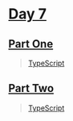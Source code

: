# [Day 7](https://adventofcode.com/2023/day/7)

## [Part One](https://adventofcode.com/2023/day/7#part1)

> [TypeScript](/solutions/typescript/2023/07/src/p1.ts)

## [Part Two](https://adventofcode.com/2023/day/7#part2)

> [TypeScript](/solutions/typescript/2023/07/src/p2.ts)
